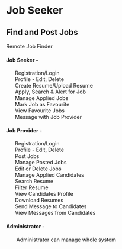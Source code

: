 # Job Seeker
## Find and Post Jobs
Remote Job Finder

#### Job Seeker -
&nbsp;&nbsp;&nbsp;&nbsp;&nbsp;&nbsp;Registration/Login </br>
&nbsp;&nbsp;&nbsp;&nbsp;&nbsp;&nbsp;Profile - Edit, Delete </br>
&nbsp;&nbsp;&nbsp;&nbsp;&nbsp;&nbsp;Create Resume/Upload Resume </br>
&nbsp;&nbsp;&nbsp;&nbsp;&nbsp;&nbsp;Apply, Search & Alert for Job </br>
&nbsp;&nbsp;&nbsp;&nbsp;&nbsp;&nbsp;Manage Applied Jobs </br>
&nbsp;&nbsp;&nbsp;&nbsp;&nbsp;&nbsp;Mark Job as Favourite </br>
&nbsp;&nbsp;&nbsp;&nbsp;&nbsp;&nbsp;View Favourite Jobs </br>
&nbsp;&nbsp;&nbsp;&nbsp;&nbsp;&nbsp;Message with Job Provider </br>
#### Job Provider -
&nbsp;&nbsp;&nbsp;&nbsp;&nbsp;&nbsp;Registration/Login </br>
&nbsp;&nbsp;&nbsp;&nbsp;&nbsp;&nbsp;Profile - Edit, Delete </br>
&nbsp;&nbsp;&nbsp;&nbsp;&nbsp;&nbsp;Post Jobs </br>
&nbsp;&nbsp;&nbsp;&nbsp;&nbsp;&nbsp;Manage Posted Jobs </br>
&nbsp;&nbsp;&nbsp;&nbsp;&nbsp;&nbsp;Edit or Delete Jobs </br>
&nbsp;&nbsp;&nbsp;&nbsp;&nbsp;&nbsp;Manage Applied Candidates </br>
&nbsp;&nbsp;&nbsp;&nbsp;&nbsp;&nbsp;Search Resume </br>
&nbsp;&nbsp;&nbsp;&nbsp;&nbsp;&nbsp;Filter Resume </br>
&nbsp;&nbsp;&nbsp;&nbsp;&nbsp;&nbsp;View Candidates Profile </br>
&nbsp;&nbsp;&nbsp;&nbsp;&nbsp;&nbsp;Download Resumes </br>
&nbsp;&nbsp;&nbsp;&nbsp;&nbsp;&nbsp;Send Message to Candidates </br>
&nbsp;&nbsp;&nbsp;&nbsp;&nbsp;&nbsp;View Messages from Candidates </br>
#### Administrator -
&nbsp;&nbsp;&nbsp;&nbsp;&nbsp;&nbsp; Administrator can manage whole system </br>
